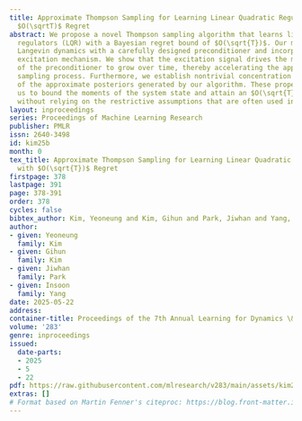 ```yaml
---
title: Approximate Thompson Sampling for Learning Linear Quadratic Regulators with
  $O(\sqrtT)$ Regret
abstract: We propose a novel Thompson sampling algorithm that learns linear quadratic
  regulators (LQR) with a Bayesian regret bound of $O(\sqrt{T})$. Our method leverages
  Langevin dynamics with a carefully designed preconditioner and incorporates a simple
  excitation mechanism. We show that the excitation signal drives the minimum eigenvalue
  of the preconditioner to grow over time, thereby accelerating the approximate posterior
  sampling process. Furthermore, we establish nontrivial concentration properties
  of the approximate posteriors generated by our algorithm. These properties enable
  us to bound the moments of the system state and attain an $O(\sqrt{T})$ regret bound
  without relying on the restrictive assumptions that are often used in the literature.
layout: inproceedings
series: Proceedings of Machine Learning Research
publisher: PMLR
issn: 2640-3498
id: kim25b
month: 0
tex_title: Approximate Thompson Sampling for Learning Linear Quadratic Regulators
  with $O(\sqrt{T})$ Regret
firstpage: 378
lastpage: 391
page: 378-391
order: 378
cycles: false
bibtex_author: Kim, Yeoneung and Kim, Gihun and Park, Jiwhan and Yang, Insoon
author:
- given: Yeoneung
  family: Kim
- given: Gihun
  family: Kim
- given: Jiwhan
  family: Park
- given: Insoon
  family: Yang
date: 2025-05-22
address:
container-title: Proceedings of the 7th Annual Learning for Dynamics \& Control Conference
volume: '283'
genre: inproceedings
issued:
  date-parts:
  - 2025
  - 5
  - 22
pdf: https://raw.githubusercontent.com/mlresearch/v283/main/assets/kim25b/kim25b.pdf
extras: []
# Format based on Martin Fenner's citeproc: https://blog.front-matter.io/posts/citeproc-yaml-for-bibliographies/
---
```

